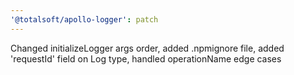 ```yaml
---
'@totalsoft/apollo-logger': patch
---
```


Changed initializeLogger args order, added .npmignore file, added 'requestId' field on Log type, handled operationName edge cases
